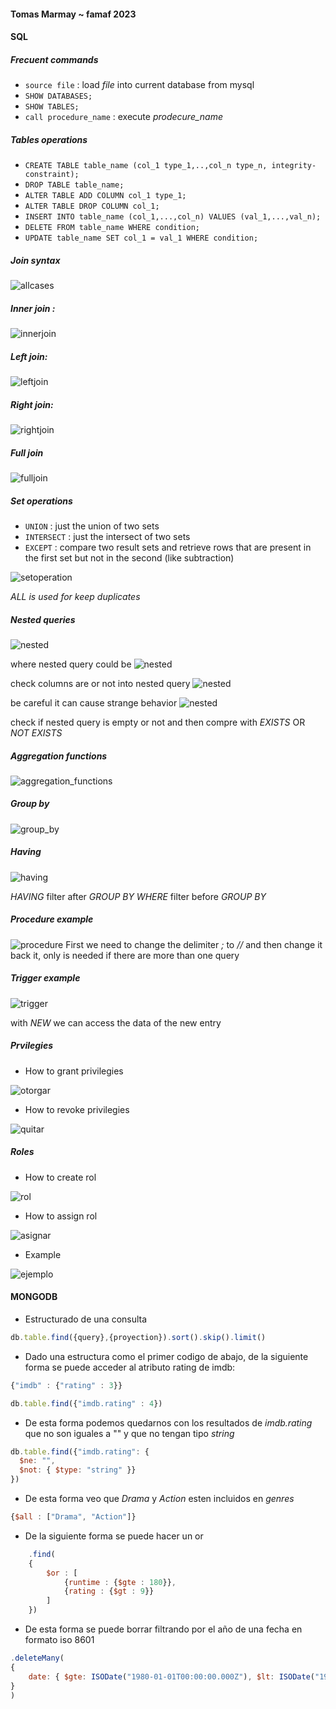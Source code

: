 #### Tomas Marmay ~ famaf 2023

#### SQL

##### Frecuent commands
- `source file` : load *file* into current database from mysql  
- `SHOW DATABASES;`
- `SHOW TABLES;`
- `call procedure_name` : execute *prodecure_name* 


##### Tables operations
- `CREATE TABLE table_name (col_1 type_1,..,col_n type_n, integrity-constraint);`
- `DROP TABLE table_name;`
- `ALTER TABLE ADD COLUMN col_1 type_1;`
- `ALTER TABLE DROP COLUMN col_1;` 
- `INSERT INTO table_name (col_1,...,col_n) VALUES (val_1,...,val_n);`
- `DELETE FROM table_name WHERE condition;`
- `UPDATE table_name SET col_1 = val_1 WHERE condition;`

##### Join syntax
![allcases](src/join.jpeg)

##### Inner join :
![innerjoin](src/inner_join.png) 

##### Left join:
![leftjoin](src/left_join.png)

##### Right join:
![rightjoin](src/right_join.png)

##### Full join 
![fulljoin](src/full_join.png)

##### Set operations
- `UNION` : just the union of two sets
- `INTERSECT` : just the intersect of two sets
- `EXCEPT` : compare two result sets and retrieve rows that are present in the first set but not in the second (like subtraction)
  
![setoperation](src/set_operation.png)

*ALL is used for keep duplicates*

##### Nested queries
![nested](src/nested1.png) 

where nested query could be 
![nested](src/nested2.png)

check columns are or not into nested query
![nested](src/nested3.png)

be careful it can cause strange behavior
![nested](src/nested4.png)

check if nested query is empty or not and then compre with *EXISTS* OR *NOT EXISTS*

##### Aggregation functions
![aggregation_functions](src/aggregation_functions.png)

##### Group by
![group_by](src/group_by.png)

##### Having
![having](src/having.png)

*HAVING* filter after *GROUP BY*
*WHERE* filter before *GROUP BY*

##### Procedure example
![procedure](src/prodecure.png)
First we need to change the delimiter *;* to *//* and then change it back it, only is needed if there are more than one query

##### Trigger example 
![trigger](src/trigger.png)

with *NEW* we can access the data of the new entry 

##### Prvilegies
- How to grant privilegies 
  
![otorgar](src/otorgar_privilegio.png)

- How to revoke privilegies
  
![quitar](src/revocar_privilegio.png)

##### Roles
- How to create rol
  
![rol](src/crear_rol.png)
- How to assign rol 
  
![asignar](src/asignar_rol.png)

- Example 
  
![ejemplo](src/asignar_rol.png)

#### MONGODB
- Estructurado de una consulta
```javascript
db.table.find({query},{proyection}).sort().skip().limit()
```
- Dado una estructura como el primer codigo de abajo, de la siguiente forma se puede acceder al atributo rating de imdb:
```javascript
{"imdb" : {"rating" : 3}}
```
```javascript
db.table.find({"imdb.rating" : 4})
```

- De esta forma podemos quedarnos con los resultados de *imdb.rating* que no son iguales a "" y que no tengan tipo *string*
```javascript
db.table.find({"imdb.rating": {
  $ne: "",
  $not: { $type: "string" }}
})
```
- De esta forma veo que *Drama* y *Action* esten incluidos en *genres*
```javascript
{$all : ["Drama", "Action"]} 
```
- De la siguiente forma se puede hacer un or 
```javascript
	.find(
	{
		$or : [
			{runtime : {$gte : 180}},
			{rating : {$gt : 9}}
		]
	})
```  
- De esta forma se puede borrar filtrando por el año de una fecha en formato iso 8601
```javascript
.deleteMany(
{
    date: { $gte: ISODate("1980-01-01T00:00:00.000Z"), $lt: ISODate("1981-01-01T00:00:00.000Z") }
}
)
```